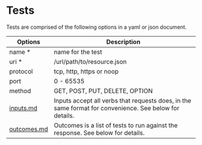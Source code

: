 
Tests
=====

Tests are comprised of the following options in a yaml or json document.

Options | Description
-------------|------------
name \* | name for the test
uri \* | /url/path/to/resource.json
protocol | tcp, http, https or noop
port | 0 - 65535
method | GET, POST, PUT, DELETE, OPTION
[inputs.md](inputs) | Inputs accept all verbs that requests does, in the same format for convenience. See below for details.
[outcomes.md](outcomes) | Outcomes is a list of tests to run against the response. See below for details.

